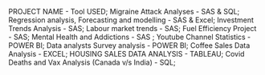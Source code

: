 PROJECT NAME - Tool USED;
Migraine Attack Analyses - SAS & SQL;
Regression analysis, Forecasting and modelling - SAS & Excel;
Investment Trends Analysis - SAS;
Labour market trends - SAS;
Fuel Efficiency Project - SAS;
Mental Health and Addictions - SAS ;
Youtube Channel Statistics - POWER BI;
Data analysts Survey analysis - POWER BI;
Coffee Sales Data Analysis - EXCEL;
HOUSING SALES DATA ANALYSIS - TABLEAU;
Covid Deaths and Vax Analysis (Canada v/s India) - SQL;
